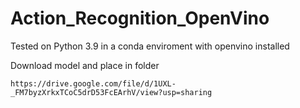 # Action_Recognition_OpenVino
Tested on Python 3.9 in a conda enviroment with openvino installed

Download model and place in folder
    
    
    https://drive.google.com/file/d/1UXL-_FM7byzXrkxTCoC5drD53FcEArhV/view?usp=sharing